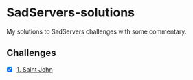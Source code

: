 # SadServers-solutions
My solutions to SadServers challenges with some commentary.


## Challenges
- [x] [1. Saint John](solutions/1_Saint_John.md)

